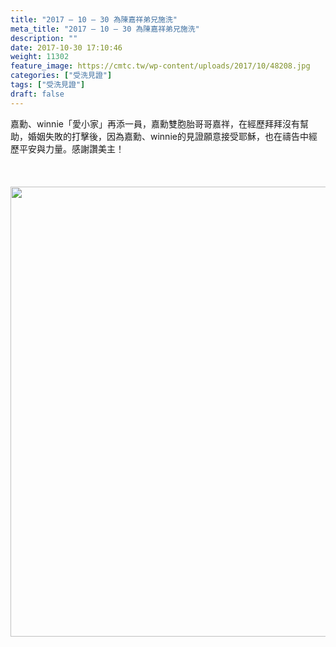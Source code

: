 ```yaml
---
title: "2017 – 10 – 30 為陳嘉祥弟兄施洗"
meta_title: "2017 – 10 – 30 為陳嘉祥弟兄施洗"
description: ""
date: 2017-10-30 17:10:46
weight: 11302
feature_image: https://cmtc.tw/wp-content/uploads/2017/10/48208.jpg
categories: ["受洗見證"]
tags: ["受洗見證"]
draft: false
---
```


嘉勳、winnie「愛小家」再添一員，嘉勳雙胞胎哥哥嘉祥，在經歷拜拜沒有幫助，婚姻失敗的打擊後，因為嘉勳、winnie的見證願意接受耶穌，也在禱告中經歷平安與力量。感謝讚美主！<br />
<br />
&nbsp;<br />
<br />
<img class="size-full wp-image-11353 aligncenter" src="https://cmtc.tw/wp-content/uploads/2017/10/I0NGEeJ.jpg" alt="" width="960" height="720" />
        